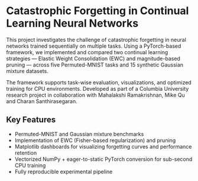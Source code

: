 # Catastrophic Forgetting in Continual Learning Neural Networks

This project investigates the challenge of catastrophic forgetting in neural networks trained sequentially on multiple tasks. Using a PyTorch-based framework, we implemented and compared two continual learning strategies — Elastic Weight Consolidation (EWC) and magnitude-based pruning — across five Permuted-MNIST tasks and 15 synthetic Gaussian mixture datasets.

The framework supports task-wise evaluation, visualizations, and optimized training for CPU environments. Developed as part of a Columbia University research project in collaboration with Mahalakshi Ramakrishnan, Mike Qu and Charan Santhirasegaran.

## Key Features
- Permuted-MNIST and Gaussian mixture benchmarks
- Implementation of EWC (Fisher-based regularization) and pruning
- Matplotlib dashboards for visualizing forgetting curves and performance retention
- Vectorized NumPy + eager-to-static PyTorch conversion for sub-second CPU training
- Fully reproducible experimental pipeline
